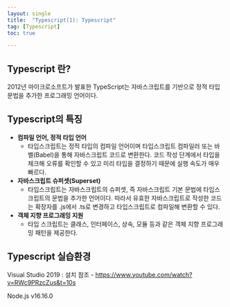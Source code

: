 ```yaml
---
layout: single
title:  "Typescript(1): Typescript"
tag: [Typescript]
toc: true 

---
```


## Typescript 란?

2012년 마이크로소프트가 발표한 TypeScript는 자바스크립트를 기반으로 정적 타입 문법을 추가한 프로그래밍 언어이다.



## Typescript의 특징

- **컴파일 언어, 정적 타입 언어**
  - 타입스크립트는 정적 타입의 컴파일 언어이며 타입스크립트 컴파일러 또는 바벨(Babel)을 통해 자바스크립트 코드로 변환한다. 코드 작성 단계에서 타입을 체크해 오류를 확인할 수 있고 미리 타입을 결정하기 때문에 실행 속도가 매우 빠르다.
- **자바스크립트 슈퍼셋(Superset)**
  - 타입스크립트는 자바스크립트의 슈퍼셋, 즉 자바스크립트 기본 문법에 타입스크립트의 문법을 추가한 언어이다. 따라서 유효한 자바스크립트로 작성한 코드는 확장자를 .js에서 .ts로 변경하고 타입스크립트로 컴파일해 변환할 수 있다.
- **객체 지향 프로그래밍 지원**
  - 타입 스크립트는 클래스, 인터페이스, 상속, 모듈 등과 같은 객체 지향 프로그래밍 패턴을 제공한다.



## Typescript 실습환경

Visual Studio 2019 : 설치 참조 - https://www.youtube.com/watch?v=RWc9PRzcZus&t=10s

Node.js v16.16.0